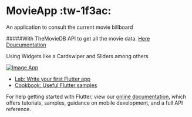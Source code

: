 # MovieApp :tw-1f3ac:

An application to consult the current movie billboard

#####With TheMovieDB API to get all the movie data. [Here Doucumentation ](https://www.themoviedb.org/documentation/api "Here Doucumentation ")

Using Widgets like a Cardswiper and Sliders among others

[![Image App](https://user-images.githubusercontent.com/60563966/133547827-f03314f3-8893-4d83-afe2-6ecf4b020714.PNG "Image App")](https://user-images.githubusercontent.com/60563966/133547827-f03314f3-8893-4d83-afe2-6ecf4b020714.PNG "Image App")


- [Lab: Write your first Flutter app](https://flutter.dev/docs/get-started/codelab)
- [Cookbook: Useful Flutter samples](https://flutter.dev/docs/cookbook)

For help getting started with Flutter, view our
[online documentation](https://flutter.dev/docs), which offers tutorials,
samples, guidance on mobile development, and a full API reference.
